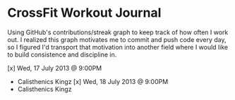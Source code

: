CrossFit Workout Journal
========

Using GitHub's contributions/streak graph to keep track of how often I work out. I realized this graph
motivates me to commit and push code every day, so I figured I'd transport that motivation into another
field where I would like to build consistence and discipline in.

[x] Wed, 17 July 2013 @ 9:00PM
  - Calisthenics Kingz
[x] Wed, 18 July 2013 @ 9:00PM
  - Calisthenics Kingz
